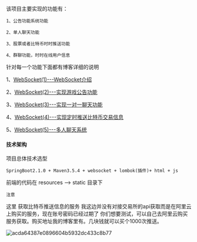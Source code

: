 该项目主要实现的功能有：

```
1、公告功能系统功能

2、单人聊天功能

3、股票或者比特币时时推送功能

4、群聊功能，时时在线用户信息
```

针对每一个功能下面都有博客详细的说明

1、[WebSocket(1)---WebSocket介绍](https://www.cnblogs.com/qdhxhz/p/8467715.html)

2、[WebSocket(2)---实现游戏公告功能](https://www.cnblogs.com/qdhxhz/p/9438954.html)

3、[WebSocket(3)---实现一对一聊天功能](https://www.cnblogs.com/qdhxhz/p/9452237.html)

4、[WebSocket(4)---实现定时推送比特币交易信息](https://www.cnblogs.com/qdhxhz/p/9452404.html)

5、[WebSocket(5)---多人聊天系统](https://www.cnblogs.com/qdhxhz/p/9471659.html)

#### 技术架构

项目总体技术选型

```
SpringBoot2.1.0 + Maven3.5.4 + websocket + lombok(插件)+ html + js
```

前端的代码在 resources —> static 目录下

`注意` 

这里 获取比特币推送信息的服务 我这边并没有对接交易所的api获取而是在阿里云上购买的服务，现在账号密码已经过期了
你们想要测试，可以自己去阿里云购买服务获取。购买地址我的博客里有。几块钱就可以买个1000次推送。

![acda64387e0896604b5932dc433c8b77](https://user-images.githubusercontent.com/37285812/142141965-26432905-31ac-4aaa-ad5b-cae120129f7e.gif)

